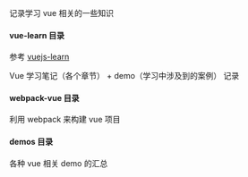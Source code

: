 记录学习 vue 相关的一些知识

#### vue-learn 目录 

参考 [vuejs-learn](https://github.com/bhnddowinf/vuejs-learn) 

Vue 学习笔记（各个章节） + demo（学习中涉及到的案例） 记录


#### webpack-vue 目录

利用 webpack 来构建 vue 项目


#### demos 目录

各种 vue 相关 demo 的汇总



